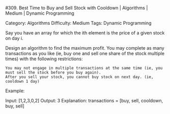 #309. Best Time to Buy and Sell Stock with Cooldown | Algorithms | Medium | Dynamic Programming

Category: Algorithms
Difficulty: Medium
Tags: Dynamic Programming

Say you have an array for which the ith element is the price of a given stock on day i.

Design an algorithm to find the maximum profit. You may complete as many transactions as you like (ie, buy one and sell one share of the stock multiple times) with the following restrictions:


	You may not engage in multiple transactions at the same time (ie, you must sell the stock before you buy again).
	After you sell your stock, you cannot buy stock on next day. (ie, cooldown 1 day)


Example:


Input: [1,2,3,0,2]
Output: 3 
Explanation: transactions = [buy, sell, cooldown, buy, sell]

